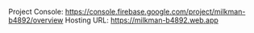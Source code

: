 Project Console: https://console.firebase.google.com/project/milkman-b4892/overview
Hosting URL: https://milkman-b4892.web.app
